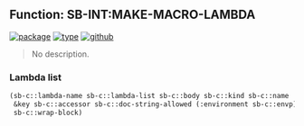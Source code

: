 ## Function: SB-INT:MAKE-MACRO-LAMBDA
[![package](https://img.shields.io/badge/Package-SB--INT-5f9ea0.svg?style=social&colorA=999999)](../) [![type](https://img.shields.io/badge/Type-Function-5f9ea0.svg?style=social&colorA=999999)](../#function) [![github](https://img.shields.io/badge/GitHub-View_the_source-5f9ea0.svg?style=social&colorA=999999&logo=github)](https://github.com/sbcl/sbcl/blob/master/src/compiler/parse-lambda-list.lisp/) 

> No description.

### Lambda list
```cl
(sb-c::lambda-name sb-c::lambda-list sb-c::body sb-c::kind sb-c::name
 &key sb-c::accessor sb-c::doc-string-allowed (:environment sb-c::envp)
 sb-c::wrap-block)
```
